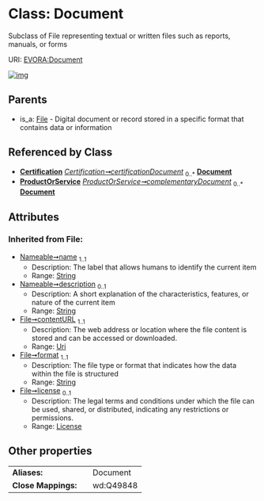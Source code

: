 
# Class: Document

Subclass of File representing textual or written files such as reports, manuals, or forms

URI: [EVORA:Document](https://evora-project.eu/Document)


[![img](https://yuml.me/diagram/nofunky;dir:TB/class/[ProductOrService],[License],[File],[Certification]++-%20certificationDocument%200..*>[Document&#124;contentURL(i):uri;format(i):string;name(i):string;description(i):string%20%3F],[ProductOrService]++-%20complementaryDocument%200..*>[Document],[File]^-[Document],[Certification])](https://yuml.me/diagram/nofunky;dir:TB/class/[ProductOrService],[License],[File],[Certification]++-%20certificationDocument%200..*>[Document&#124;contentURL(i):uri;format(i):string;name(i):string;description(i):string%20%3F],[ProductOrService]++-%20complementaryDocument%200..*>[Document],[File]^-[Document],[Certification])

## Parents

 *  is_a: [File](File.md) - Digital document or record stored in a specific format that contains data or information

## Referenced by Class

 *  **[Certification](Certification.md)** *[Certification➞certificationDocument](Certification_certificationDocument.md)*  <sub>0..\*</sub>  **[Document](Document.md)**
 *  **[ProductOrService](ProductOrService.md)** *[ProductOrService➞complementaryDocument](ProductOrService_complementaryDocument.md)*  <sub>0..\*</sub>  **[Document](Document.md)**

## Attributes


### Inherited from File:

 * [Nameable➞name](Nameable_name.md)  <sub>1..1</sub>
     * Description: The label that allows humans to identify the current item
     * Range: [String](types/String.md)
 * [Nameable➞description](Nameable_description.md)  <sub>0..1</sub>
     * Description: A short explanation of the characteristics, features, or nature of the current item
     * Range: [String](types/String.md)
 * [File➞contentURL](File_contentURL.md)  <sub>1..1</sub>
     * Description: The web address or location where the file content is stored and can be accessed or downloaded.
     * Range: [Uri](types/Uri.md)
 * [File➞format](File_format.md)  <sub>1..1</sub>
     * Description: The file type or format that indicates how the data within the file is structured
     * Range: [String](types/String.md)
 * [File➞license](File_license.md)  <sub>0..1</sub>
     * Description: The legal terms and conditions under which the file can be used, shared, or distributed, indicating any restrictions or permissions.
     * Range: [License](License.md)

## Other properties

|  |  |  |
| --- | --- | --- |
| **Aliases:** | | Document |
| **Close Mappings:** | | wd:Q49848 |